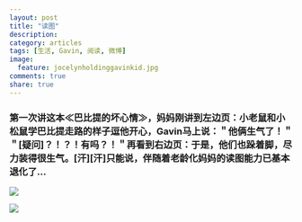 ```yaml
---
layout: post
title: "读图"
description: 
category: articles
tags: [生活, Gavin, 阅读, 微博]
image:
  feature: jocelynholdinggavinkid.jpg
comments: true
share: true
---
```


### 第一次讲这本≪巴比提的坏心情≫，妈妈刚讲到左边页：小老鼠和小松鼠学巴比提走路的样子逗他开心，Gavin马上说：＂他俩生气了！＂＂[疑问]？！？！有吗？！＂再看到右边页：于是，他们也跺着脚，尽力装得很生气。[汗][汗]只能说，伴随着老龄化妈妈的读图能力已基本退化了... ###

![](http://i.imgur.com/4pYtaKM.jpg)

![](http://i.imgur.com/3FX35Sq.jpg)